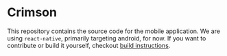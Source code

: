 # Crimson

This repository contains the source code for the mobile application. We are using `react-native`, primarily targeting android, for now. If you want to contribute or build it yourself, checkout [build instructions](./setup.md).
